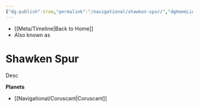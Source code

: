 ```yaml
---
{"dg-publish":true,"permalink":"/navigational/shawken-spur/","dgHomeLink":false}
---
```


- [[Meta/Timeline\|Back to Home]]
- Also known as 

# Shawken Spur
Desc

**Planets**
- [[Navigational/Coruscant\|Coruscant]]

